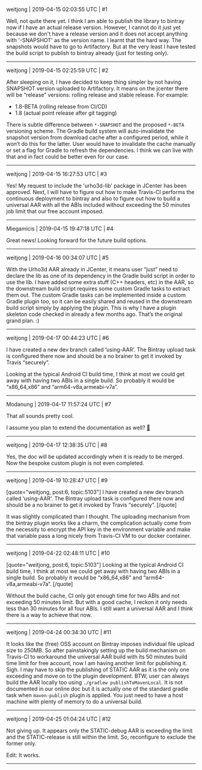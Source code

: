weitjong | 2019-04-15 02:03:55 UTC | #1

Well, not quite there yet. I think I am able to publish the library to bintray now if I have an actual release version. However, I cannot do it just yet because we don't have a release version and it does not accept anything with '-SNAPSHOT' as the version name. I learnt that the hard way. The snapshots would have to go to Artifactory. But at the very least I have tested the build script to publish to bintray already (just for testing only).

-------------------------

weitjong | 2019-04-15 02:25:59 UTC | #2

After sleeping on it, I have decided to keep thing simpler by not having SNAPSHOT version uploaded to Artifactory. It means on the jcenter there will be “release” versions: rolling release and stable release. For example:

* 1.8-BETA (rolling release from CI/CD)
* 1.8 (actual point release after git tagging)

There is subtle difference between `*-SNAPSHOT` and the proposed `*-BETA` versioning scheme. The Gradle build system will auto-invalidate the snapshot version from download cache after a configured period, while it won’t do this for the latter. User would have to invalidate the cache manually or set a flag for Gradle to refresh the dependencies. I think we can live with that and in fact could be better even for our case.

-------------------------

weitjong | 2019-04-15 16:27:53 UTC | #3

Yes! My request to include the 'urho3d-lib' package in JCenter has been approved. Next, I will have to figure out how to make Travis-CI performs the continuous deployment to bintray and also to figure out how to build a universal AAR with all the ABIs included without exceeding the 50 minutes job limit that our free account imposed.

-------------------------

Miegamicis | 2019-04-15 19:47:18 UTC | #4

Great news! Looking forward for the future build options.

-------------------------

weitjong | 2019-04-16 00:34:07 UTC | #5

With the Urho3d AAR already in JCenter, it means user “just” need to declare the lib as one of its dependency in the Gradle build script in order to use the lib. I have added some extra stuff (C++ headers, etc) in the AAR, so the downstream build script requires some custom Gradle tasks to extract them out. The custom Gradle tasks can be implemented inside a custom Gradle plugin too, so it can be easily shared and reused in the downstream build script simply by applying the plugin. This is why I have a plugin skeleton code checked in already a few months ago. That’s the original grand plan. :)

-------------------------

weitjong | 2019-04-17 00:44:23 UTC | #6

I have created a new dev branch called ‘using-AAR‘. The Bintray upload task is configured there now and should be a no brainer to get it invoked by Travis “securely”.

Looking at the typical Android CI build time, I think at most we could get away with having two ABIs in a single build. So probably it would be “x86_64,x86” and “arm64-v8a,armeabi-v7a”.

-------------------------

Modanung | 2019-04-17 11:57:24 UTC | #7

That all sounds pretty cool.

I assume you plan to extend the documentation as well? [:green_book:](https://urho3d.github.io/documentation/HEAD/_building.html#Building_Android)

-------------------------

weitjong | 2019-04-17 12:38:35 UTC | #8

Yes, the doc will be updated accordingly when it is ready to be merged. Now the bespoke custom plugin is not even completed.

-------------------------

weitjong | 2019-04-19 10:28:47 UTC | #9

[quote="weitjong, post:6, topic:5103"]
I have created a new dev branch called ‘using-AAR‘. The Bintray upload task is configured there now and should be a no brainer to get it invoked by Travis “securely”.
[/quote]

It was slightly complicated than I thought. The uploading mechanism from the bintray plugin works like a charm, the complication actually come from the necessity to encrypt the API key in the environment variable and make that variable pass a long nicely from Travis-CI VM to our docker container.

-------------------------

weitjong | 2019-04-22 02:48:11 UTC | #10

[quote="weitjong, post:6, topic:5103"]
Looking at the typical Android CI build time, I think at most we could get away with having two ABIs in a single build. So probably it would be “x86_64,x86” and “arm64-v8a,armeabi-v7a”.
[/quote]

Without the build cache, CI only got enough time for two ABIs and not exceeding 50 minutes limit. But with a good cache, I reckon it only needs less than 30 minutes for all four ABIs. I still want a universal AAR and I think there is a way to achieve that now.

-------------------------

weitjong | 2019-04-24 00:34:30 UTC | #11

It looks like the (free) OSS account on Bintray imposes individual file upload size to 250MB. So after painstakingly setting up the build mechanism on Travis-CI to workaround the universal AAR build with its 50 minutes build time limit for free account,  now I am having another limit for publishing it. Sigh. I may have to skip the publishing of STATIC AAR as it is the only one exceeding and move on to the plugin development. BTW, user can always build the AAR locally too using `./gradlew publishToMavenLocal`. It is not documented in our online doc but it is actually one of the standard gradle task when `maven-publish` plugin is applied. You just need to have a host machine with plenty of memory to do a universal build.

-------------------------

weitjong | 2019-04-25 01:04:24 UTC | #12

Not giving up. It appears only the STATIC-debug AAR is exceeding the limit and the STATIC-release is still within the limit. So, reconfigure to exclude the former only.

Edit: It works.

-------------------------

